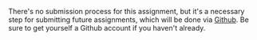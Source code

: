 There's no submission process for this assignment, but it's a necessary step for submitting future assignments, which will be done via [Github](www.github.com). Be sure to get yourself a Github account if you haven't already. 
